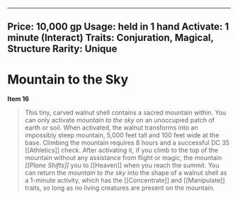 
---
Price: 10,000 gp
Usage: held in 1 hand
Activate: 1 minute (Interact)
Traits: Conjuration, Magical, Structure
Rarity: Unique
---

# Mountain to the Sky

**Item 16**

> This tiny, carved walnut shell contains a sacred mountain within. You can only activate *mountain to the sky* on an unoccupied patch of earth or soil. When activated, the walnut transforms into an impossibly steep mountain, 5,000 feet tall and 100 feet wide at the base. Climbing the mountain requires 8 hours and a successful DC 35 [[Athletics]] check. After activating it, if you climb to the top of the mountain without any assistance from flight or magic, the mountain *[[Plane Shifts]]* you to [[Heaven]] when you reach the summit. You can return the *mountain to the sky* into the shape of a walnut shell as a 1-minute activity, which has the [[Concentrate]] and [[Manipulate]] traits, so long as no living creatures are present on the mountain.
